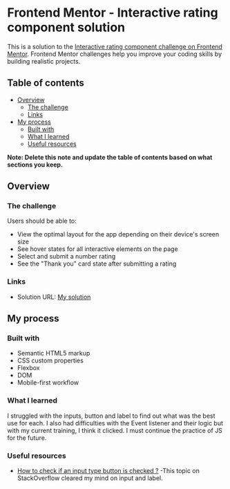 # Frontend Mentor - Interactive rating component solution

This is a solution to the [Interactive rating component challenge on Frontend Mentor](https://www.frontendmentor.io/challenges/interactive-rating-component-koxpeBUmI). Frontend Mentor challenges help you improve your coding skills by building realistic projects.

## Table of contents

- [Overview](#overview)
  - [The challenge](#the-challenge)
  - [Links](#links)
- [My process](#my-process)
  - [Built with](#built-with)
  - [What I learned](#what-i-learned)
  - [Useful resources](#useful-resources)

**Note: Delete this note and update the table of contents based on what sections you keep.**

## Overview

### The challenge

Users should be able to:

- View the optimal layout for the app depending on their device's screen size
- See hover states for all interactive elements on the page
- Select and submit a number rating
- See the "Thank you" card state after submitting a rating

### Links

- Solution URL: [My solution](https://interactive-rating-component-main-self.vercel.app/)

## My process

### Built with

- Semantic HTML5 markup
- CSS custom properties
- Flexbox
- DOM
- Mobile-first workflow

### What I learned

I struggled with the inputs, button and label to find out what was the best use for each.
I also had difficulties with the Event listener and their logic but with my current training, I think it clicked. I must continue the practice of JS for the future.

### Useful resources

- [How to check if an input type button is checked ?](https://stackoverflow.com/questions/49243460/how-to-check-if-a-input-type-button-is-checked) -This topic on StackOverflow cleared my mind on input and label.
